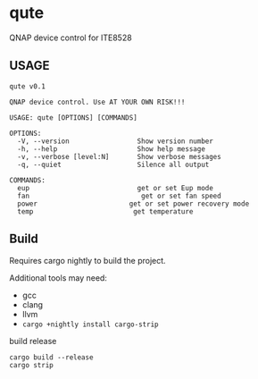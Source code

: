 # qute

QNAP device control for ITE8528

## USAGE
```
qute v0.1

QNAP device control. Use AT YOUR OWN RISK!!!

USAGE: qute [OPTIONS] [COMMANDS]

OPTIONS:
  -V, --version                 Show version number
  -h, --help                    Show help message
  -v, --verbose [level:N]       Show verbose messages
  -q, --quiet                   Silence all output

COMMANDS:
  eup                           get or set Eup mode
  fan                            get or set fan speed
  power                       get or set power recovery mode
  temp                         get temperature

```
## Build
Requires cargo nightly to build the project.

Additional tools may need:
- gcc
- clang
- llvm
- `cargo +nightly install cargo-strip`

build release
```
cargo build --release
cargo strip
```